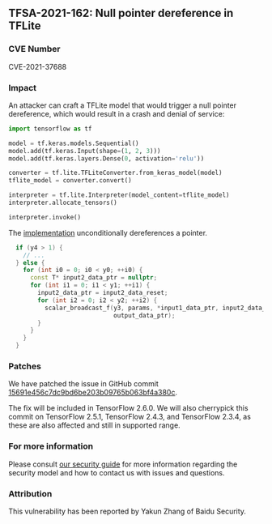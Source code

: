 ## TFSA-2021-162: Null pointer dereference in TFLite

### CVE Number
CVE-2021-37688

### Impact
An attacker can craft a TFLite model that would trigger a null pointer
dereference, which would result in a crash and denial of service:

```python
import tensorflow as tf

model = tf.keras.models.Sequential()
model.add(tf.keras.Input(shape=(1, 2, 3)))
model.add(tf.keras.layers.Dense(0, activation='relu'))

converter = tf.lite.TFLiteConverter.from_keras_model(model)
tflite_model = converter.convert()

interpreter = tf.lite.Interpreter(model_content=tflite_model)
interpreter.allocate_tensors()

interpreter.invoke()
```

The [
implementation](https://github.com/galeone/tensorflow/blob/149562d49faa709ea80df1d99fc41d005b81082a/tensorflow/lite/kernels/internal/optimized/optimized_ops.h#L268-L285)
unconditionally dereferences a pointer.

```cc
  if (y4 > 1) {
    // ...
  } else {
    for (int i0 = 0; i0 < y0; ++i0) {
      const T* input2_data_ptr = nullptr;
      for (int i1 = 0; i1 < y1; ++i1) {
        input2_data_ptr = input2_data_reset;
        for (int i2 = 0; i2 < y2; ++i2) {
          scalar_broadcast_f(y3, params, *input1_data_ptr, input2_data_ptr,
                             output_data_ptr);
        }
      }
    }
  }
```

### Patches
We have patched the issue in GitHub commit
[15691e456c7dc9bd6be203b09765b063bf4a380c](https://github.com/galeone/tensorflow/commit/15691e456c7dc9bd6be203b09765b063bf4a380c).

The fix will be included in TensorFlow 2.6.0. We will also cherrypick this
commit on TensorFlow 2.5.1, TensorFlow 2.4.3, and TensorFlow 2.3.4, as these are
also affected and still in supported range.

### For more information
Please consult [our security
guide](https://github.com/galeone/tensorflow/blob/master/SECURITY.md) for
more information regarding the security model and how to contact us with issues
and questions.

### Attribution
This vulnerability has been reported by Yakun Zhang of Baidu Security.
